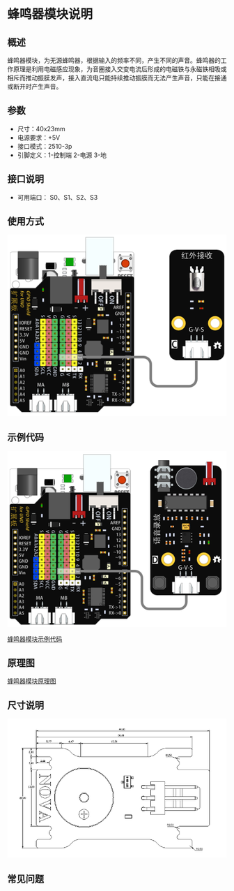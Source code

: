 # 蜂鸣器模块说明

## 概述
蜂鸣器模块，为无源蜂鸣器，根据输入的频率不同，产生不同的声音。蜂鸣器的工作原理是利用电磁感应现象，为音圈接入交变电流后形成的电磁铁与永磁铁相吸或相斥而推动振膜发声，接入直流电只能持续推动振膜而无法产生声音，只能在接通或断开时产生声音。

## 参数
- 尺寸：40x23mm
- 电源要求：+5V
- 接口模式：2510-3p
- 引脚定义：1-控制端 2-电源 3-地

## 接口说明
- 可用端口： S0、S1、S2、S3

## 使用方式
![](./images/31.png)

## 示例代码
![](./images/32.png)

[蜂鸣器模块示例代码](http://www.haohaodada.com/show.php?id=947657)

## 原理图
[蜂鸣器模块原理图](https://github.com/Haohaodada-official/haohaodada-docs/blob/master/%E5%8E%9F%E7%90%86%E5%9B%BE/%E8%9C%82%E9%B8%A3%E5%99%A8%E6%A8%A1%E5%9D%97.pdf)

## 尺寸说明
![](./images/100.png)

## 常见问题
